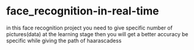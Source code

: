 # face_recognition-in-real-time
in this face recognition project you need to give specific number of pictures(data) at the learning stage then you will get a better accuracy 
be specific while giving the path of haarascadess
